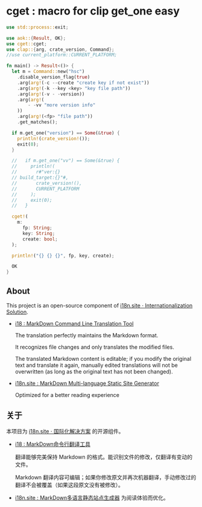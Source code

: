 # cget : macro for clip get_one easy

```rust
use std::process::exit;

use aok::{Result, OK};
use cget::cget;
use clap::{arg, crate_version, Command};
//use current_platform::CURRENT_PLATFORM;

fn main() -> Result<()> {
  let m = Command::new("hsc")
    .disable_version_flag(true)
    .arg(arg!(-c --create "create key if not exist"))
    .arg(arg!(-k --key <key> "key file path"))
    .arg(arg!(-v - -version))
    .arg(arg!(
        - -vv "more version info"
    ))
    .arg(arg!(<fp> "file path"))
    .get_matches();

  if m.get_one("version") == Some(&true) {
    println!(crate_version!());
    exit(0);
  }

  //   if m.get_one("vv") == Some(&true) {
  //     println!(
  //       r#"ver:{}
  // build_target:{}"#,
  //       crate_version!(),
  //       CURRENT_PLATFORM
  //     );
  //     exit(0);
  //   }

  cget!(
    m:
      fp: String;
      key: String;
      create: bool;
  );

  println!("{} {} {}", fp, key, create);

  OK
}
```

## About

This project is an open-source component of [i18n.site ⋅ Internationalization Solution](https://i18n.site).

* [i18 : MarkDown Command Line Translation Tool](https://i18n.site/i18)

  The translation perfectly maintains the Markdown format.

  It recognizes file changes and only translates the modified files.

  The translated Markdown content is editable; if you modify the original text and translate it again, manually edited translations will not be overwritten (as long as the original text has not been changed).

* [i18n.site : MarkDown Multi-language Static Site Generator](https://i18n.site/i18n.site)

  Optimized for a better reading experience

## 关于

本项目为 [i18n.site ⋅ 国际化解决方案](https://i18n.site) 的开源组件。

* [i18 :  MarkDown命令行翻译工具](https://i18n.site/i18)

  翻译能够完美保持 Markdown 的格式。能识别文件的修改，仅翻译有变动的文件。

  Markdown 翻译内容可编辑；如果你修改原文并再次机器翻译，手动修改过的翻译不会被覆盖（如果这段原文没有被修改）。

* [i18n.site : MarkDown多语言静态站点生成器](https://i18n.site/i18n.site) 为阅读体验而优化。